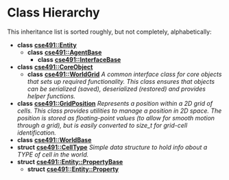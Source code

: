 
# Class Hierarchy

This inheritance list is sorted roughly, but not completely, alphabetically:


* **class** [**cse491::Entity**](classcse491_1_1_entity.md)     
    * **class** [**cse491::AgentBase**](classcse491_1_1_agent_base.md)     
        * **class** [**cse491::InterfaceBase**](classcse491_1_1_interface_base.md) 
* **class** [**cse491::CoreObject**](classcse491_1_1_core_object.md)     
    * **class** [**cse491::WorldGrid**](classcse491_1_1_world_grid.md) _A common interface class for core objects that sets up required functionality. This class ensures that objects can be serialized (saved), deserialized (restored) and provides helper functions._ 
* **class** [**cse491::GridPosition**](classcse491_1_1_grid_position.md) _Represents a position within a 2D grid of cells. This class provides utilities to manage a position in 2D space. The position is stored as floating-point values (to allow for smooth motion through a grid), but is easily converted to size\_t for grid-cell identification._ 
* **class** [**cse491::WorldBase**](classcse491_1_1_world_base.md) 
* **struct** [**cse491::CellType**](structcse491_1_1_cell_type.md) _Simple data structure to hold info about a TYPE of cell in the world._ 
* **struct** [**cse491::Entity::PropertyBase**](structcse491_1_1_entity_1_1_property_base.md)     
    * **struct** [**cse491::Entity::Property**](structcse491_1_1_entity_1_1_property.md) 

